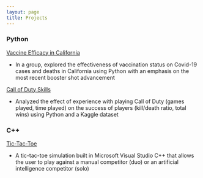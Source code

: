 ```yaml
---
layout: page
title: Projects
---
```


### Python    
[Vaccine Efficacy in California](https://deepnote.com/workspace/pstat-100-course-project-06a57dc5-3fdf-4146-a1bb-ef02b8091492/project/PSTAT-100-Final-Report-03b916f0-6b5e-4d99-9ed1-a0b7d32e15e6/%2Fproject-final-report.ipynb)  
- In a group, explored the effectiveness of vaccination status on Covid-19 cases and deaths in California using Python with an emphasis on the most recent booster shot advancement  

[Call of Duty Skills](https://colab.research.google.com/drive/1Wc2q_D-s0L3Xm7TEeR0IRsGRWsvcnyK3?usp=sharing)  
- Analyzed the effect of experience with playing Call of Duty (games played, time played) on the success of players (kill/death ratio, total wins) using Python and a Kaggle dataset  

### C++  
[Tic-Tac-Toe](https://github.com/shivanikharva/C-Plus-Plus-Code/blob/main/tictactoe)  
- A tic-tac-toe simulation built in Microsoft Visual Studio C++ that allows the user to play against a manual competitor (duo) or an artificial intelligence competitor (solo)  
